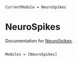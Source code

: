 ```@meta
CurrentModule = NeuroSpikes
```

# NeuroSpikes

Documentation for [NeuroSpikes](https://github.com/nishs1729/NeuroSpikes.jl).

```@index
```

```@autodocs
Modules = [NeuroSpikes]
```
